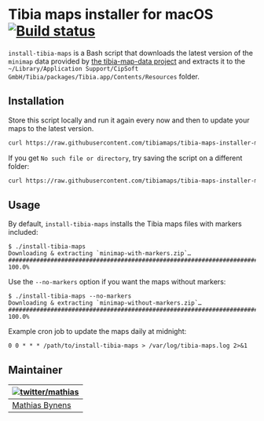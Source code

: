 # Tibia maps installer for macOS [![Build status](https://travis-ci.org/tibiamaps/tibia-maps-installer-macos.svg)](https://travis-ci.org/tibiamaps/tibia-maps-installer-macos)

`install-tibia-maps` is a Bash script that downloads the latest version of the `minimap` data provided by [the tibia-map-data project](https://github.com/tibiamaps/tibia-map-data) and extracts it to the `~/Library/Application Support/CipSoft GmbH/Tibia/packages/Tibia.app/Contents/Resources` folder.

## Installation

Store this script locally and run it again every now and then to update your maps to the latest version.

```sh
curl https://raw.githubusercontent.com/tibiamaps/tibia-maps-installer-macos/main/install-tibia-maps > ~/bin/install-tibia-maps; chmod +x ~/bin/install-tibia-maps
```

If you get `No such file or directory`, try saving the script on a different folder:
```sh
curl https://raw.githubusercontent.com/tibiamaps/tibia-maps-installer-macos/master/install-tibia-maps > your/path/install-tibia-maps; cd your/path; chmod +x install-tibia-maps

```
## Usage

By default, `install-tibia-maps` installs the Tibia maps files with markers included:

```
$ ./install-tibia-maps
Downloading & extracting `minimap-with-markers.zip`…
######################################################################## 100.0%
```

Use the `--no-markers` option if you want the maps without markers:

```
$ ./install-tibia-maps --no-markers
Downloading & extracting `minimap-without-markers.zip`…
######################################################################## 100.0%
```

Example cron job to update the maps daily at midnight:

```cron
0 0 * * * /path/to/install-tibia-maps > /var/log/tibia-maps.log 2>&1
```

## Maintainer

| [![twitter/mathias](https://gravatar.com/avatar/24e08a9ea84deb17ae121074d0f17125?s=70)](https://twitter.com/mathias "Follow @mathias on Twitter") |
|---|
| [Mathias Bynens](https://mathiasbynens.be/) |
